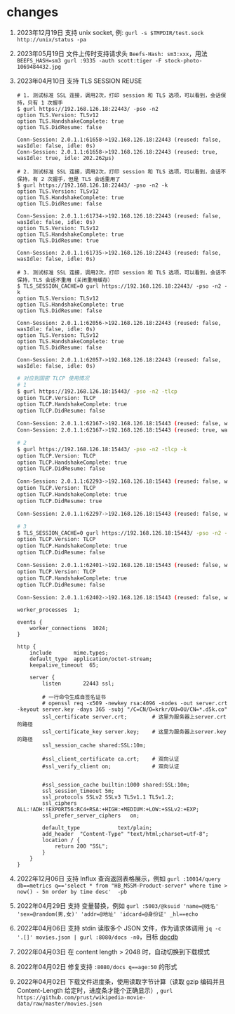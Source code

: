 # changes

1. 2023年12月19日 支持 unix socket, 例: `gurl -s $TMPDIR/test.sock http://unix/status -pa`
2. 2023年05月19日 文件上传时支持请求头 `Beefs-Hash: sm3:xxx`，用法 `BEEFS_HASH=sm3 gurl :9335 -auth scott:tiger -F stock-photo-1069484432.jpg` 
3. 2023年04月10日 支持 TLS SESSION REUSE

    ```shell
    # 1. 测试标准 SSL 连接，调用2次，打印 session 和 TLS 选项，可以看到，会话保持，只有 1 次握手
    $ gurl https://192.168.126.18:22443/ -pso -n2
    option TLS.Version: TLSv12
    option TLS.HandshakeComplete: true
    option TLS.DidResume: false
    
    Conn-Session: 2.0.1.1:61658->192.168.126.18:22443 (reused: false, wasIdle: false, idle: 0s)
    Conn-Session: 2.0.1.1:61658->192.168.126.18:22443 (reused: true, wasIdle: true, idle: 202.262µs)

    # 2. 测试标准 SSL 连接，调用2次，打印 session 和 TLS 选项，可以看到，会话不保持，有 2 次握手，但是 TLS 会话重用了
    $ gurl https://192.168.126.18:22443/ -pso -n2 -k
    option TLS.Version: TLSv12
    option TLS.HandshakeComplete: true
    option TLS.DidResume: false
    
    Conn-Session: 2.0.1.1:61734->192.168.126.18:22443 (reused: false, wasIdle: false, idle: 0s)
    option TLS.Version: TLSv12
    option TLS.HandshakeComplete: true
    option TLS.DidResume: true
    
    Conn-Session: 2.0.1.1:61735->192.168.126.18:22443 (reused: false, wasIdle: false, idle: 0s)
   
    # 3. 测试标准 SSL 连接，调用2次，打印 session 和 TLS 选项，可以看到，会话不保持，TLS 会话不重用（关闭重用缓存）
    $ TLS_SESSION_CACHE=0 gurl https://192.168.126.18:22443/ -pso -n2 -k
    option TLS.Version: TLSv12
    option TLS.HandshakeComplete: true
    option TLS.DidResume: false
    
    Conn-Session: 2.0.1.1:62056->192.168.126.18:22443 (reused: false, wasIdle: false, idle: 0s)
    option TLS.Version: TLSv12
    option TLS.HandshakeComplete: true
    option TLS.DidResume: false
    
    Conn-Session: 2.0.1.1:62057->192.168.126.18:22443 (reused: false, wasIdle: false, idle: 0s)
    ```
   
    ```sh
    # 对应到国密 TLCP 使用情况
    # 1
    $ gurl https://192.168.126.18:15443/ -pso -n2 -tlcp
    option TLCP.Version: TLCP
    option TLCP.HandshakeComplete: true
    option TLCP.DidResume: false
    
    Conn-Session: 2.0.1.1:62167->192.168.126.18:15443 (reused: false, wasIdle: false, idle: 0s)
    Conn-Session: 2.0.1.1:62167->192.168.126.18:15443 (reused: true, wasIdle: true, idle: 143.177µs)

    # 2
    $ gurl https://192.168.126.18:15443/ -pso -n2 -tlcp -k
    option TLCP.Version: TLCP
    option TLCP.HandshakeComplete: true
    option TLCP.DidResume: false
    
    Conn-Session: 2.0.1.1:62293->192.168.126.18:15443 (reused: false, wasIdle: false, idle: 0s)
    option TLCP.Version: TLCP
    option TLCP.HandshakeComplete: true
    option TLCP.DidResume: true
    
    Conn-Session: 2.0.1.1:62297->192.168.126.18:15443 (reused: false, wasIdle: false, idle: 0s)
    
    # 3
    $ TLS_SESSION_CACHE=0 gurl https://192.168.126.18:15443/ -pso -n2 -tlcp -k
    option TLCP.Version: TLCP
    option TLCP.HandshakeComplete: true
    option TLCP.DidResume: false
    
    Conn-Session: 2.0.1.1:62401->192.168.126.18:15443 (reused: false, wasIdle: false, idle: 0s)
    option TLCP.Version: TLCP
    option TLCP.HandshakeComplete: true
    option TLCP.DidResume: false
    
    Conn-Session: 2.0.1.1:62402->192.168.126.18:15443 (reused: false, wasIdle: false, idle: 0s)
    ```
   
    ```nginx
    worker_processes  1;
    
    events {
        worker_connections  1024;
    }
    
    http {
        include       mime.types;
        default_type  application/octet-stream;
        keepalive_timeout  65;
    
        server {
            listen       22443 ssl;
        
            # 一行命令生成自签名证书
            # openssl req -x509 -newkey rsa:4096 -nodes -out server.crt -keyout server.key -days 365 -subj "/C=CN/O=krkr/OU=OU/CN=*.d5k.co"
            ssl_certificate server.crt;        # 这里为服务器上server.crt的路径
            ssl_certificate_key server.key;    # 这里为服务器上server.key的路径
            ssl_session_cache shared:SSL:10m;
    
            #ssl_client_certificate ca.crt;    # 双向认证
            #ssl_verify_client on;             # 双向认证
        
        
            #ssl_session_cache builtin:1000 shared:SSL:10m;
            ssl_session_timeout 5m;
            ssl_protocols SSLv2 SSLv3 TLSv1.1 TLSv1.2;
            ssl_ciphers  ALL:!ADH:!EXPORT56:RC4+RSA:+HIGH:+MEDIUM:+LOW:+SSLv2:+EXP;
            ssl_prefer_server_ciphers   on;
        
            default_type            text/plain;
            add_header  "Content-Type" "text/html;charset=utf-8";
            location / {
                return 200 "SSL";
            }
        }
    }
    ```

4. 2022年12月06日 支持 Influx 查询返回表格展示，例如 `gurl :10014/query db==metrics q=='select * from "HB_MSSM-Product-server" where time > now() - 5m order by time desc'  -pb`
5. 2022年04月29日 支持 变量替换，例如 `gurl :5003/@ksuid 'name=@姓名' 'sex=@random(男,女)' 'addr=@地址' 'idcard=@身份证' _hl==echo`
6. 2022年04月06日 支持 stdin 读取多个 JSON 文件，作为请求体调用
    `jq -c '.[]' movies.json | gurl :8080/docs -n0`，目标 [docdb](https://github.com/bingoohuang/docdb)
7. 2022年04月03日 在 content length > 2048 时，自动切换到下载模式
8. 2022年04月02日 修复支持 `:8080/docs q==age:50` 的形式
9. 2022年04月02日 下载文件进度条，使用读取字节计算（读取 gzip 编码并且 Content-Length 给定时，进度条才能个正确显示）, 
    `gurl https://github.com/prust/wikipedia-movie-data/raw/master/movies.json`
